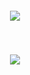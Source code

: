 

<a href="https://github.com/anuraghazra/github-readme-stats">
<img style="padding: 10px" vspace=10 hspace=10 align="center" src="https://github-readme-stats.vercel.app/api?username=Aadesh-1404&count_private=true&show_icons=true&theme=radical" />
</a>

<p>
</p>
<p>
<a href="https://github.com/anuraghazra/convoychat">
<img style="padding: 10px" vspace=10 hspace=10 align="center" src="https://github-readme-stats.vercel.app/api/top-langs/?username=Aadesh-1404&layout=compact" />
</a>

<!-- Connect with me: <a href="https://linkedin.com/in/https://www.linkedin.com/in/saagar-parikh/" target="blank"><img align="center" src="https://raw.githubusercontent.com/rahuldkjain/github-profile-readme-generator/master/src/images/icons/Social/linked-in-alt.svg" alt="https://www.linkedin.com/in/saagar-parikh/" height="30" width="40" /></a>
 -->
<!--
**saagar-parikh/saagar-parikh** is a ✨ _special_ ✨ repository because its `README.md` (this file) appears on your GitHub profile.

Here are some ideas to get you started:

- 🔭 I’m currently working on ...
- 🌱 I’m currently learning ...
- 👯 I’m looking to collaborate on ...
- 🤔 I’m looking for help with ...
- 💬 Ask me about ...
- 📫 How to reach me: ...
- 😄 Pronouns: ...
- ⚡ Fun fact: ...
-->
